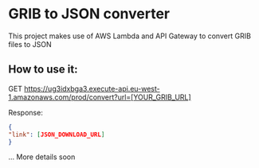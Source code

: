 # GRIB to JSON converter

This project makes use of AWS Lambda and API Gateway to convert GRIB files to JSON

## How to use it:

GET https://ug3idxbga3.execute-api.eu-west-1.amazonaws.com/prod/convert?url=[YOUR_GRIB_URL]

Response:
```json
{
"link": [JSON_DOWNLOAD_URL] 
}
```

... More details soon